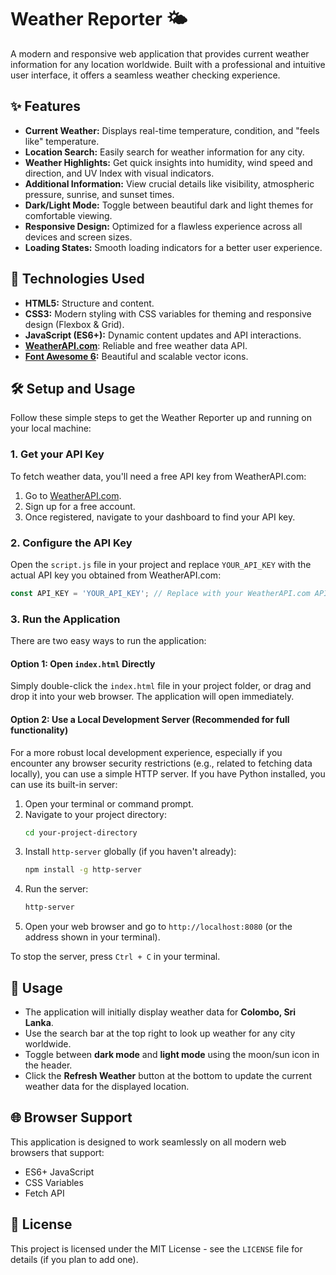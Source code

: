 # Weather Reporter 🌤️

A modern and responsive web application that provides current weather information for any location worldwide. Built with a professional and intuitive user interface, it offers a seamless weather checking experience.

## ✨ Features

-   **Current Weather:** Displays real-time temperature, condition, and "feels like" temperature.
-   **Location Search:** Easily search for weather information for any city.
-   **Weather Highlights:** Get quick insights into humidity, wind speed and direction, and UV Index with visual indicators.
-   **Additional Information:** View crucial details like visibility, atmospheric pressure, sunrise, and sunset times.
-   **Dark/Light Mode:** Toggle between beautiful dark and light themes for comfortable viewing.
-   **Responsive Design:** Optimized for a flawless experience across all devices and screen sizes.
-   **Loading States:** Smooth loading indicators for a better user experience.

## 🚀 Technologies Used

-   **HTML5:** Structure and content.
-   **CSS3:** Modern styling with CSS variables for theming and responsive design (Flexbox & Grid).
-   **JavaScript (ES6+):** Dynamic content updates and API interactions.
-   **[WeatherAPI.com](https://www.weatherapi.com/)**: Reliable and free weather data API.
-   **[Font Awesome 6](https://fontawesome.com/):** Beautiful and scalable vector icons.

## 🛠️ Setup and Usage

Follow these simple steps to get the Weather Reporter up and running on your local machine:

### 1. Get your API Key

To fetch weather data, you'll need a free API key from WeatherAPI.com:

1.  Go to [WeatherAPI.com](https://www.weatherapi.com/).
2.  Sign up for a free account.
3.  Once registered, navigate to your dashboard to find your API key.

### 2. Configure the API Key

Open the `script.js` file in your project and replace `YOUR_API_KEY` with the actual API key you obtained from WeatherAPI.com:

```javascript
const API_KEY = 'YOUR_API_KEY'; // Replace with your WeatherAPI.com API key
```

### 3. Run the Application

There are two easy ways to run the application:

#### Option 1: Open `index.html` Directly

Simply double-click the `index.html` file in your project folder, or drag and drop it into your web browser. The application will open immediately.

#### Option 2: Use a Local Development Server (Recommended for full functionality)

For a more robust local development experience, especially if you encounter any browser security restrictions (e.g., related to fetching data locally), you can use a simple HTTP server. If you have Python installed, you can use its built-in server:

1.  Open your terminal or command prompt.
2.  Navigate to your project directory:
    ```bash
    cd your-project-directory
    ```
3.  Install `http-server` globally (if you haven't already):
    ```bash
    npm install -g http-server
    ```
4.  Run the server:
    ```bash
    http-server
    ```
5.  Open your web browser and go to `http://localhost:8080` (or the address shown in your terminal).

To stop the server, press `Ctrl + C` in your terminal.

## 📝 Usage

-   The application will initially display weather data for **Colombo, Sri Lanka**.
-   Use the search bar at the top right to look up weather for any city worldwide.
-   Toggle between **dark mode** and **light mode** using the moon/sun icon in the header.
-   Click the **Refresh Weather** button at the bottom to update the current weather data for the displayed location.

## 🌐 Browser Support

This application is designed to work seamlessly on all modern web browsers that support:

-   ES6+ JavaScript
-   CSS Variables
-   Fetch API

## 📄 License

This project is licensed under the MIT License - see the `LICENSE` file for details (if you plan to add one). 
